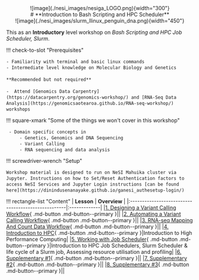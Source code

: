 <center>![image](./nesi_images/nesiga_LOGO.png){width="300"}</center>

<center>
# **Introduction to Bash Scripting and HPC Scheduler**
 
</center>


<center>
![image](./nesi_images/slurm_llinux_penguin_dna.png){width="450"}
</center>

This as an **Introductory** level workshop on *Bash Scripting and HPC Job Scheduler, Slurm*.

!!! check-to-slot "Prerequisites"

    - Familiarity with terminal and basic linux commands
    - Intermediate level knowledge on Molecular Biology and Genetics

    **Recommended but not required**

    -  Attend [Genomics Data Carpentry](https://datacarpentry.org/genomics-workshop/) and [RNA-Seq Data Analysis](https://genomicsaotearoa.github.io/RNA-seq-workshop/) workshops


!!! square-xmark "Some of the things we won't cover in this workshop"

     - Domain specific concepts in
         - Genetics, Genomics and DNA Sequencing 
         - Variant Calling
         - RNA sequencing and data analysis

!!! screwdriver-wrench "Setup"

    Workshop material is designed to run on NeSI Mahuika cluster via Jupyter. Instructions on how to Set/Reset Authentication factors to access NeSI Services and Jupyter Login instructions [can be found here](https://dinindusenanayake.github.io/ganesi_authesetup-login/)

!!! rectangle-list "Content"
    | **Lesson**                                        | **Overview** | 
    |:---------------------------------------------------|:-------------|
    |[1. Designing a Variant Calling Workflow](./1_DesigningVariantC.md){ .md-button .md-button--primary }||
    |[2. Automating a Variant Calling Workflow](./2_AutomaticVariantC.md){ .md-button .md-button--primary }||
    |[3. RNA-seq Mapping And Count Data Workflow](./3_RNAseq.md){ .md-button .md-button--primary }||
    |[4. Introduction to HPC](./4_IntroductiontoHPC.md){ .md-button .md-button--primary }|Introduction to High Performance Computing|
    |[5. Working with Job Scheduler](./5_working_with_job_scheduler.md){ .md-button .md-button--primary }|Introduction to HPC Job Schedulers, Slurm Scheduler & life cycle of a Slurm job, Assessing resource utilisation and profiling|
    |[6. Supplementary #1](./6_supplementary_1.md){ .md-button .md-button--primary }||
    |[7. Supplementary #2](./7_supplementary_2.md){ .md-button .md-button--primary }||
    |[8. Supplementary #3](./8_supplementary_3.md){ .md-button .md-button--primary }||


